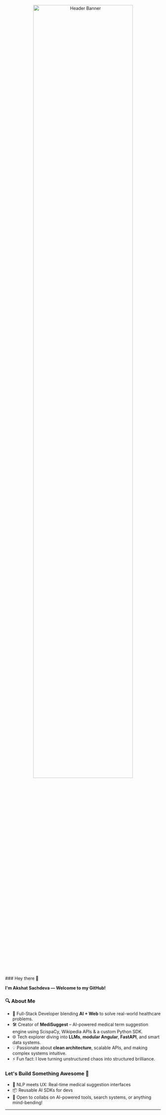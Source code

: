 <p align="center">
  <img src="https://github.com/user-attachments/assets/877dadf2-4c17-4cdc-bff8-b4af79a560b5" width="80%" alt="Header Banner">
</p>
### Hey there 👋

**I'm Akshat Sachdeva — Welcome to my GitHub!**

### 🔍 About Me

* 🧠 Full-Stack Developer blending **AI + Web** to solve real-world healthcare problems.
* 🛠️ Creator of **MediSuggest** – AI-powered medical term suggestion engine using ScispaCy, Wikipedia APIs & a custom Python SDK.
* 🌐 Tech explorer diving into **LLMs**, **modular Angular**, **FastAPI**, and smart data systems.
* 💡 Passionate about **clean architecture**, scalable APIs, and making complex systems intuitive.
* ⚡ Fun fact: I love turning unstructured chaos into structured brilliance.

### Let's Build Something Awesome 🚀

* 🧬 NLP meets UX: Real-time medical suggestion interfaces
* 📦 Reusable AI SDKs for devs
* 💬 Open to collabs on AI-powered tools, search systems, or anything mind-bending!

---
